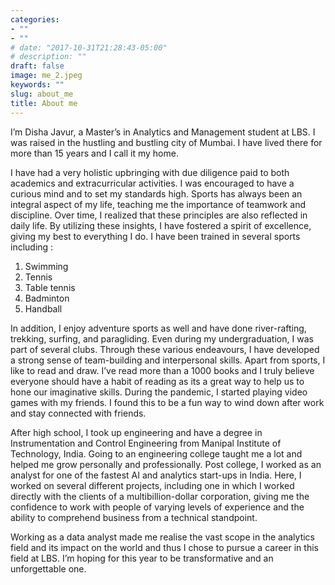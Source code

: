```yaml
---
categories:
- ""
- ""
# date: "2017-10-31T21:28:43-05:00"
# description: ""
draft: false
image: me_2.jpeg
keywords: ""
slug: about_me
title: About me
---
```



I’m Disha Javur, a Master’s in Analytics and Management student at LBS. I was raised in the hustling and bustling city of Mumbai. I have lived there for more than 15 years and I call it my home. 

I have had a very holistic upbringing with due diligence paid to both academics and extracurricular activities. I was encouraged to have a curious mind and to set my standards high. Sports has always been an integral aspect of my life, teaching me the importance of teamwork and discipline. Over time, I realized that these principles are also reflected in daily life. By utilizing these insights, I have fostered a spirit of excellence, giving my best to everything I do. I have been trained in several sports including : 

1. Swimming
2. Tennis 
3. Table tennis
4. Badminton 
5. Handball

In addition, I enjoy adventure sports as well and have done river-rafting, trekking, surfing, and paragliding. Even during my undergraduation, I was part of several clubs. Through these various endeavours, I have developed a strong sense of team-building and interpersonal skills. Apart from sports, I like to read and draw. I’ve read more than a 1000 books and I truly believe everyone should have a habit of reading as its a great way to help us to hone our imaginative skills. During the pandemic, I started playing video games with my friends. I found this to be a fun way to wind down after work and stay connected with friends.

After high school, I took up engineering and have a degree in Instrumentation and Control Engineering from Manipal Institute of Technology, India. Going to an engineering college taught me a lot and helped me grow personally and professionally. Post college, I worked as an analyst for one of the fastest AI and analytics start-ups in India. Here, I worked on several different projects, including one in which I worked directly with the clients of a multibillion-dollar corporation, giving me the confidence to work with people of varying levels of experience and the ability to comprehend business from a technical standpoint. 

Working as a data analyst made me realise the vast scope in the analytics field and its impact on the world and thus I chose to pursue a career in this field at LBS. I’m hoping for this year to be transformative and an unforgettable one.

